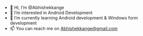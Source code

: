 - 👋 Hi, I’m @Abhishekkange
- 👀 I’m interested in Android Development
- 🌱 I’m currently learning Android development & Windows form development
- 📫 You can reach me on Abhishekkange@gmail.com

<!---
Abhishekkange/Abhishekkange is a ✨ special ✨ repository because its `README.md` (this file) appears on your GitHub profile.
You can click the Preview link to take a look at your changes.
--->
